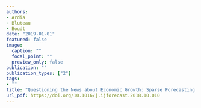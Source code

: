 ```yaml
---
authors:
- Ardia
- Bluteau
- Boudt
date: "2019-01-01"
featured: false
image:
  caption: ""
  focal_point: ""
  preview_only: false
publication: ""
publication_types: ["2"]
tags:
- ""
title: "Questioning the News about Economic Growth: Sparse Forecasting using Thousands of News-Based Sentiment Values"
url_pdf: https://doi.org/10.1016/j.ijforecast.2018.10.010
---
```

